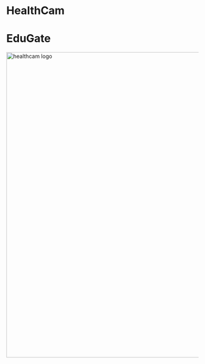 # HealthCam
# EduGate
<img src="https://github.com/nevenwt/cs377e-healthpact/blob/master/healthcam_logo.png" alt="healthcam logo" width="800">
